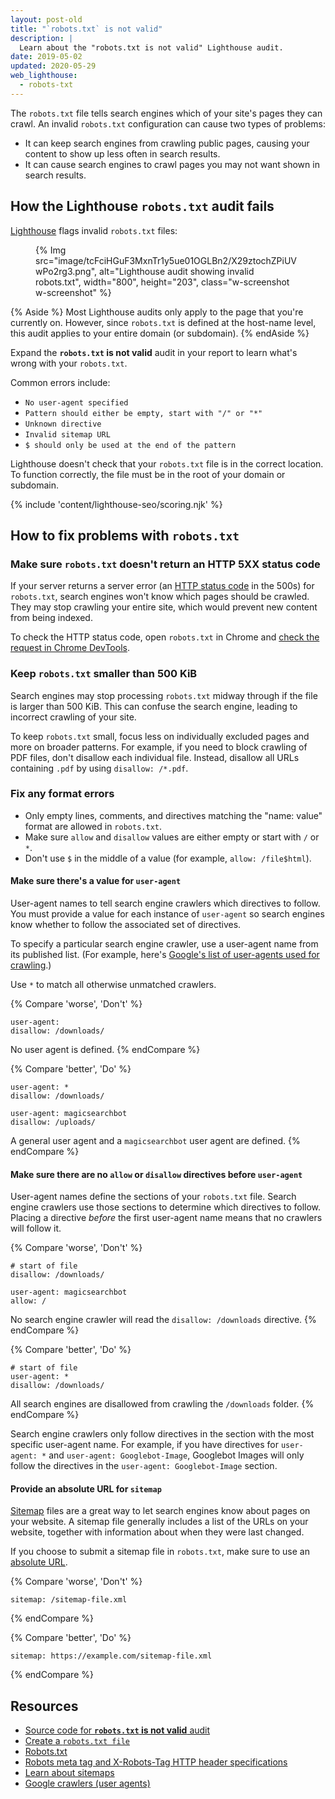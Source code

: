 ```yaml
---
layout: post-old
title: "`robots.txt` is not valid"
description: |
  Learn about the "robots.txt is not valid" Lighthouse audit.
date: 2019-05-02
updated: 2020-05-29
web_lighthouse:
  - robots-txt
---
```


The `robots.txt` file tells search engines which of your site's pages they can
crawl. An invalid `robots.txt` configuration can cause two types of problems:

- It can keep search engines from crawling public pages, causing your
  content to show up less often in search results.
- It can cause search engines to crawl pages you may not want shown in search
  results.

## How the Lighthouse `robots.txt` audit fails

[Lighthouse](https://developers.google.com/web/tools/lighthouse/) flags invalid
`robots.txt` files:

<figure class="w-figure">
  {% Img src="image/tcFciHGuF3MxnTr1y5ue01OGLBn2/X29ztochZPiUVwPo2rg3.png", alt="Lighthouse audit showing invalid robots.txt", width="800", height="203", class="w-screenshot w-screenshot" %}
</figure>

{% Aside %}
Most Lighthouse audits only apply to the page that you're currently on.
However, since `robots.txt` is defined at the host-name level,
this audit applies to your entire domain (or subdomain).
{% endAside %}

Expand the **`robots.txt` is not valid** audit in your report
to learn what's wrong with your `robots.txt`.

Common errors include:

- `No user-agent specified`
- `Pattern should either be empty, start with "/" or "*"`
- `Unknown directive`
- `Invalid sitemap URL`
- `$ should only be used at the end of the pattern`

Lighthouse doesn't check that your `robots.txt` file is
in the correct location. To function correctly, the file must be in the root of
your domain or subdomain.

{% include 'content/lighthouse-seo/scoring.njk' %}

## How to fix problems with `robots.txt`

### Make sure `robots.txt` doesn't return an HTTP 5XX status code

If your server returns a server error (an [HTTP status code](/http-status-code)
in the 500s) for `robots.txt`, search engines won't know which pages should be
crawled. They may stop crawling your entire site, which would prevent new
content from being indexed.

To check the HTTP status code, open `robots.txt` in Chrome and
[check the request in Chrome DevTools](https://developers.google.com/web/tools/chrome-devtools/network/reference#analyze).

### Keep `robots.txt` smaller than 500 KiB

Search engines may stop processing `robots.txt` midway through if the file is
larger than 500 KiB. This can confuse the search engine, leading to incorrect
crawling of your site.

To keep `robots.txt` small, focus less on individually excluded pages and more
on broader patterns. For example, if you need to block crawling of PDF files,
don't disallow each individual file. Instead, disallow all URLs containing
`.pdf` by using `disallow: /*.pdf`.

### Fix any format errors

- Only empty lines, comments, and directives matching the "name: value" format are
allowed in `robots.txt`.
- Make sure `allow` and `disallow` values are either empty or start with `/` or `*`.
- Don't use `$` in the middle of a value (for example, `allow: /file$html`).

#### Make sure there's a value for `user-agent`

User-agent names to tell search engine crawlers which directives to follow. You
must provide a value for each instance of `user-agent` so search engines know
whether to follow the associated set of directives.

To specify a particular search engine crawler, use a user-agent name from its
published list. (For example, here's
[Google's list of user-agents used for crawling](https://support.google.com/webmasters/answer/1061943).)

Use `*` to match all otherwise unmatched crawlers.

{% Compare 'worse', 'Don\'t' %}
```text
user-agent:
disallow: /downloads/
```
No user agent is defined.
{% endCompare %}

{% Compare 'better', 'Do' %}
```text
user-agent: *
disallow: /downloads/

user-agent: magicsearchbot
disallow: /uploads/
```
A general user agent and a `magicsearchbot` user agent are defined.
{% endCompare %}

#### Make sure there are no `allow` or `disallow` directives before `user-agent`

User-agent names define the sections of your `robots.txt` file. Search engine
crawlers use those sections to determine which directives to follow. Placing a
directive _before_ the first user-agent name means that no crawlers will follow
it.

{% Compare 'worse', 'Don\'t' %}
```text
# start of file
disallow: /downloads/

user-agent: magicsearchbot
allow: /
```
No search engine crawler will read the `disallow: /downloads` directive.
{% endCompare %}

{% Compare 'better', 'Do' %}
```text
# start of file
user-agent: *
disallow: /downloads/
```
All search engines are disallowed from crawling the `/downloads` folder.
{% endCompare %}

Search engine crawlers only follow directives in the section with the most
specific user-agent name. For example, if you have directives for
`user-agent: *` and  `user-agent: Googlebot-Image`, Googlebot Images will only
follow the directives in the `user-agent: Googlebot-Image` section.

#### Provide an absolute URL for `sitemap`

[Sitemap](https://support.google.com/webmasters/answer/156184) files are a
great way to let search engines know about pages on your website. A sitemap file generally includes a list of
the URLs on your website, together with information about when they were last
changed.

If you choose to submit a sitemap file in `robots.txt`, make sure to
use an [absolute URL](https://tools.ietf.org/html/rfc3986#page-27).

{% Compare 'worse', 'Don\'t' %}
```text
sitemap: /sitemap-file.xml
```
{% endCompare %}

{% Compare 'better', 'Do' %}
```text
sitemap: https://example.com/sitemap-file.xml
```
{% endCompare %}

## Resources

- [Source code for **`robots.txt` is not valid** audit](https://github.com/GoogleChrome/lighthouse/blob/master/lighthouse-core/audits/seo/robots-txt.js)
- [Create a `robots.txt file`](https://support.google.com/webmasters/answer/6062596)
- [Robots.txt](https://moz.com/learn/seo/robotstxt)
- [Robots meta tag and X-Robots-Tag HTTP header specifications](https://developers.google.com/search/reference/robots_meta_tag)
- [Learn about sitemaps](https://support.google.com/webmasters/answer/156184)
- [Google crawlers (user agents)](https://support.google.com/webmasters/answer/1061943)
